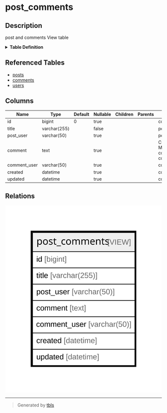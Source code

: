 # post_comments

## Description

post and comments View table

<details>
<summary><strong>Table Definition</strong></summary>

```sql
CREATE VIEW post_comments AS (select `c`.`id` AS `id`,`p`.`title` AS `title`,`u2`.`username` AS `post_user`,`c`.`comment` AS `comment`,`u2`.`username` AS `comment_user`,`c`.`created` AS `created`,`c`.`updated` AS `updated` from (((`relations`.`posts` `p` left join `relations`.`comments` `c` on((`p`.`id` = `c`.`post_id`))) left join `relations`.`users` `u` on((`u`.`id` = `p`.`user_id`))) left join `relations`.`users` `u2` on((`u2`.`id` = `c`.`user_id`))))
```

</details>

## Referenced Tables

- [posts](posts.md)
- [comments](comments.md)
- [users](users.md)

## Columns

| Name | Type | Default | Nullable | Children | Parents | Comment |
| ---- | ---- | ------- | -------- | -------- | ------- | ------- |
| id | bigint | 0 | true |  |  | comments.id |
| title | varchar(255) |  | false |  |  | posts.title |
| post_user | varchar(50) |  | true |  |  | posts.users.username |
| comment | text |  | true |  |  | Comment<br>Multi-line<br>column<br>comment |
| comment_user | varchar(50) |  | true |  |  | comments.users.username |
| created | datetime |  | true |  |  | comments.created |
| updated | datetime |  | true |  |  | comments.updated |

## Relations

![er](post_comments.svg)

---

> Generated by [tbls](https://github.com/k1LoW/tbls)
